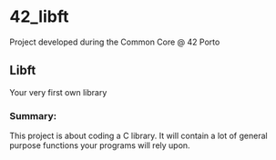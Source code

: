 # 42_libft
Project developed during the Common Core @ 42 Porto

## Libft
Your very first own library

### Summary:
This project is about coding a C library.
It will contain a lot of general purpose functions your programs will rely upon.

